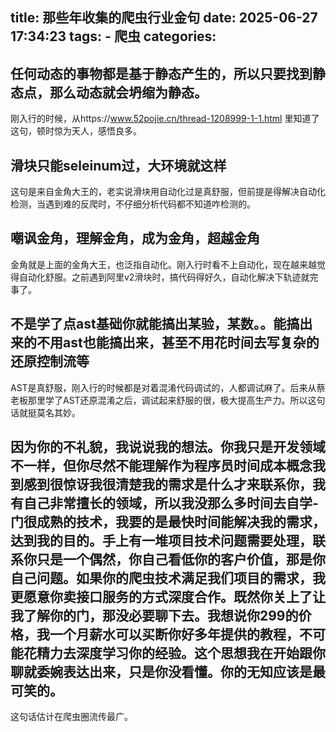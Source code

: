 title: 那些年收集的爬虫行业金句
date: 2025-06-27 17:34:23
tags:
    - 爬虫
categories:
---
## 任何动态的事物都是基于静态产生的，所以只要找到静态点，那么动态就会坍缩为静态。
刚入行的时候，从https://www.52pojie.cn/thread-1208999-1-1.html 里知道了这句，顿时惊为天人，感悟良多。

## 滑块只能seleinum过，大环境就这样
这句是来自金角大王的，老实说滑块用自动化过是真舒服，但前提是得解决自动化检测，当遇到难的反爬时，不仔细分析代码都不知道咋检测的。

## 嘲讽金角，理解金角，成为金角，超越金角
金角就是上面的金角大王，也泛指自动化。刚入行时看不上自动化，现在越来越觉得自动化舒服。之前遇到阿里v2滑块时，搞代码得好久，自动化解决下轨迹就完事了。

## 不是学了点ast基础你就能搞出某验，某数。。能搞出来的不用ast也能搞出来，甚至不用花时间去写复杂的还原控制流等
AST是真舒服，刚入行的时候都是对着混淆代码调试的，人都调试麻了。后来从蔡老板那里学了AST还原混淆之后，调试起来舒服的很，极大提高生产力。所以这句话就挺莫名其妙。

## 因为你的不礼貌，我说说我的想法。你我只是开发领域不一样，但你尽然不能理解作为程序员时间成本概念我到感到很惊讶我很清楚我的需求是什么才来联系你，我有自己非常擅长的领域，所以我没那么多时间去自学-门很成熟的技术，我要的是最快时间能解决我的需求，达到我的目的。手上有一堆项目技术问题需要处理，联系你只是一个偶然，你自己看低你的客户价值，那是你自己问题。如果你的爬虫技术满足我们项目的需求，我更愿意你卖接口服务的方式深度合作。既然你关上了让我了解你的门，那没必要聊下去。我想说你299的价格，我一个月薪水可以买断你好多年提供的教程，不可能花精力去深度学习你的经验。这个思想我在开始跟你聊就委婉表达出来，只是你没看懂。你的无知应该是最可笑的。

这句话估计在爬虫圈流传最广。
